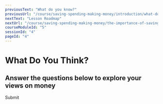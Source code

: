 ```yaml
---
previousText: "What do you know?"
previousUrl: "/course/saving-spending-making-money/introduction/what-do-you-know"
nextText: "Lesson Roadmap"
nextUrl: "/course/saving-spending-making-money/the-importance-of-saving/roadmap"
courseModuleId: "5"
sessionId: "4"
pageId: "4"
---
```



# What Do You Think?
## Answer the questions below to explore your views on money
<sparkle-quiz question-text="I feel confident with the way I save money either in the form of part of an allowance or earnings from a job." type="OPINION" scale="TEN-POINTS" question-id="205"></sparkle-quiz>
<sparkle-quiz question-text="I always save part of what I make." type="OPINION" scale="TEN-POINTS" question-id="206"></sparkle-quiz>
<sparkle-quiz question-text="I have a savings mindset. Money doesn't “burn a hole” in my pocket" type="OPINION" scale="TEN-POINTS" question-id="207"></sparkle-quiz>
<sparkle-quiz question-text="I like to make money. I'm always looking for new ways to do it." type="OPINION" scale="TEN-POINTS" question-id="208"></sparkle-quiz>
<sparkle-button primary round>Submit</sparkle-button>